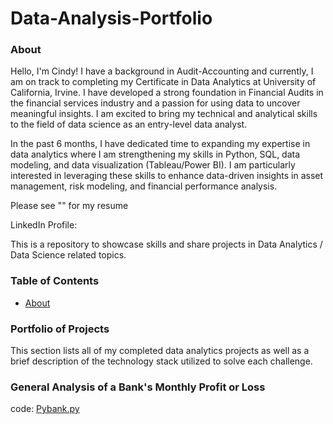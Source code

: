 # Data-Analysis-Portfolio
### About ###

Hello, I'm Cindy! I have a background in Audit-Accounting and currently, I am on track to completing my Certificate in Data Analytics at University of California, Irvine. I have developed a strong foundation in Financial Audits in the financial services industry and a passion for using data to uncover meaningful insights. I am excited to bring my technical and analytical skills to the field of data science as an entry-level data analyst.

In the past 6 months, I have dedicated time to expanding my expertise in data analytics where I am strengthening my skills in Python, SQL, data modeling, and data visualization (Tableau/Power BI). I am particularly interested in leveraging these skills to enhance data-driven insights in asset management, risk modeling, and financial performance analysis.

Please see "" for my resume

LinkedIn Profile: 

This is a repository to showcase skills and share projects in Data Analytics / Data Science related topics.

### Table of Contents ###

- [About](#About)


### Portfolio of Projects ###
This section lists all of my completed data analytics projects as well as a brief description of the technology stack utilized to solve each challenge.

### General Analysis of a Bank's Monthly Profit or Loss
code: [Pybank.py]([../Python-challenge/Pybank/Pybank_starter.py](https://github.com/cindawwgg/Python-challenge/blob/main/Pybank/PyBank_starter.py))
